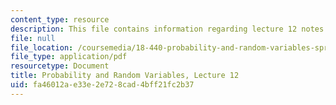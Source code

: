 ```yaml
---
content_type: resource
description: This file contains information regarding lecture 12 notes.
file: null
file_location: /coursemedia/18-440-probability-and-random-variables-spring-2014/fa46012ae33e2e728cad4bff21fc2b37_MIT18_440S14_Lecture12.pdf
file_type: application/pdf
resourcetype: Document
title: Probability and Random Variables, Lecture 12
uid: fa46012a-e33e-2e72-8cad-4bff21fc2b37
---
```

